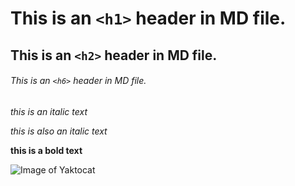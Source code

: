 # This is an `<h1>` header in MD file.

## This is an `<h2>` header in MD file.

###### This is an `<h6>` header in MD file.

*this is an italic text*

_this is also an italic text_

**this is a bold text**

![Image of Yaktocat](https://octodex.github.com/images/yaktocat.png)
